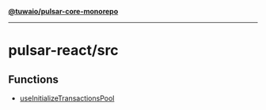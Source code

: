 [**@tuwaio/pulsar-core-monorepo**](../../README.md)

***

# pulsar-react/src

## Functions

- [useInitializeTransactionsPool](functions/useInitializeTransactionsPool.md)
